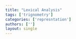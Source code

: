 ```yaml
---
title: "Lexical Analysis"
tags: ['trignometry']
categories: ['represntation']
authors: ['']
layout: single
---
```

